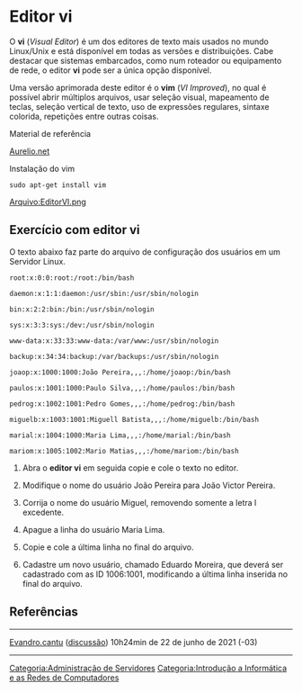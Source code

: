 # Editor vi

O **vi** (*Visual Editor*) é um dos editores de texto mais usados no mundo Linux/Unix e está disponível em todas as versões e distribuições. Cabe destacar que sistemas embarcados, como num roteador ou equipamento de rede, o editor **vi** pode ser a única opção disponível.

Uma versão aprimorada deste editor é o **vim** (*VI Improved*), no qual é possível abrir múltiplos arquivos, usar seleção visual, mapeamento de teclas, seleção vertical de texto, uso de expressões regulares, sintaxe colorida, repetições entre outras coisas.

Material de referência  
[Aurelio.net](http://aurelio.net/vim)

<!-- -->

Instalação do vim  

`sudo apt-get install vim`

<a href="Arquivo:EditorVI.png" class="wikilink" title="Arquivo:EditorVI.png">Arquivo:EditorVI.png</a>

## Exercício com editor vi

O texto abaixo faz parte do arquivo de configuração dos usuários em um Servidor Linux.

`root:x:0:0:root:/root:/bin/bash`  
`daemon:x:1:1:daemon:/usr/sbin:/usr/sbin/nologin`  
`bin:x:2:2:bin:/bin:/usr/sbin/nologin`  
`sys:x:3:3:sys:/dev:/usr/sbin/nologin`  
`www-data:x:33:33:www-data:/var/www:/usr/sbin/nologin`  
`backup:x:34:34:backup:/var/backups:/usr/sbin/nologin`  
`joaop:x:1000:1000:João Pereira,,,:/home/joaop:/bin/bash`  
`paulos:x:1001:1000:Paulo Silva,,,:/home/paulos:/bin/bash`  
`pedrog:x:1002:1001:Pedro Gomes,,,:/home/pedrog:/bin/bash`  
`miguelb:x:1003:1001:Miguell Batista,,,:/home/miguelb:/bin/bash`  
`marial:x:1004:1000:Maria Lima,,,:/home/marial:/bin/bash`  
`mariom:x:1005:1002:Mario Matias,,,:/home/mariom:/bin/bash`

1.  Abra o **editor vi** em seguida copie e cole o texto no editor.
2.  Modifique o nome do usuário João Pereira para João Victor Pereira.
3.  Corrija o nome do usuário Miguel, removendo somente a letra l excedente.
4.  Apague a linha do usuário Maria Lima.
5.  Copie e cole a última linha no final do arquivo.
6.  Cadastre um novo usuário, chamado Eduardo Moreira, que deverá ser cadastrado com as ID 1006:1001, modificando a última linha inserida no final do arquivo.

## Referências

<references />

------------------------------------------------------------------------

<a href="Usuário:Evandro.cantu" class="wikilink" title="Evandro.cantu">Evandro.cantu</a> (<a href="Usuário_Discussão:Evandro.cantu" class="wikilink" title="discussão">discussão</a>) 10h24min de 22 de junho de 2021 (-03)

------------------------------------------------------------------------

<a href="Categoria:Administração_de_Servidores" class="wikilink" title="Categoria:Administração de Servidores">Categoria:Administração de Servidores</a> <a href="Categoria:Introdução_a_Informática_e_as_Redes_de_Computadores" class="wikilink" title="Categoria:Introdução a Informática e as Redes de Computadores">Categoria:Introdução a Informática e as Redes de Computadores</a>
